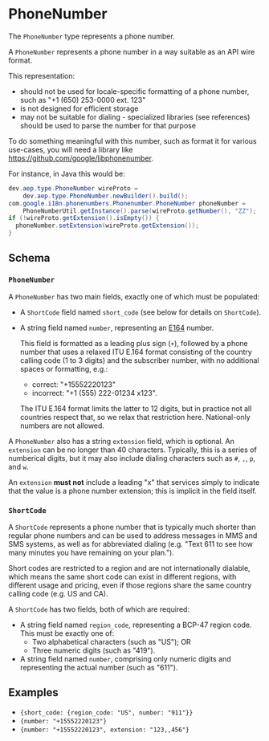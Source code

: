 # PhoneNumber

The `PhoneNumber` type represents a phone number.

A `PhoneNumber` represents a phone number in a way suitable as an API wire
format.

This representation:

- should not be used for locale-specific formatting of a phone number, such as
  "+1 (650) 253-0000 ext. 123"
- is not designed for efficient storage
- may not be suitable for dialing - specialized libraries (see references)
  should be used to parse the number for that purpose

To do something meaningful with this number, such as format it for various
use-cases, you will need a library like
https://github.com/google/libphonenumber.

For instance, in Java this would be:

```java
dev.aep.type.PhoneNumber wireProto =
    dev.aep.type.PhoneNumber.newBuilder().build();
com.google.i18n.phonenumbers.Phonenumber.PhoneNumber phoneNumber =
    PhoneNumberUtil.getInstance().parse(wireProto.getNumber(), "ZZ");
if (!wireProto.getExtension().isEmpty()) {
  phoneNumber.setExtension(wireProto.getExtension());
}
```

## Schema

### `PhoneNumber`

A `PhoneNumber` has two main fields, exactly one of which must be populated:

- A `ShortCode` field named `short_code` (see below for details on `ShortCode`).
- A string field named `number`, representing an [E164][] number.

  This field is formatted as a leading plus sign (`+`), followed by a phone
  number that uses a relaxed ITU E.164 format consisting of the country calling
  code (1 to 3 digits) and the subscriber number, with no additional spaces or
  formatting, e.g.:

  - correct: "+15552220123"
  - incorrect: "+1 (555) 222-01234 x123".

  The ITU E.164 format limits the latter to 12 digits, but in practice not all
  countries respect that, so we relax that restriction here. National-only
  numbers are not allowed.

A `PhoneNumber` also has a string `extension` field, which is optional. An
`extension` can be no longer than 40 characters. Typically, this is a series of
numberical digits, but it may also include dialing characters such as `#`, `,`,
`p`, and `w`.

An `extension` **must not** include a leading "x" that services simply to
indicate that the value is a phone number extension; this is implicit in the
field itself.

### `ShortCode`

A `ShortCode` represents a phone number that is typically much shorter than
regular phone numbers and can be used to address messages in MMS and SMS
systems, as well as for abbreviated dialing (e.g. "Text 611 to see how many
minutes you have remaining on your plan.").

Short codes are restricted to a region and are not internationally dialable,
which means the same short code can exist in different regions, with different
usage and pricing, even if those regions share the same country calling code
(e.g. US and CA).

A `ShortCode` has two fields, both of which are required:

- A string field named `region_code`, representing a BCP-47 region code. This
  must be exactly one of:
  - Two alphabetical characters (such as "US"); OR
  - Three numeric digits (such as "419").
- A string field named `number`, comprising only numeric digits and representing
  the actual number (such as "611").

## Examples

- `{short_code: {region_code: "US", number: "911"}}`
- `{number: "+15552220123"}`
- `{number: "+15552220123", extension: "123,,456"}`

[E164]: https://en.wikipedia.org/wiki/E.164
